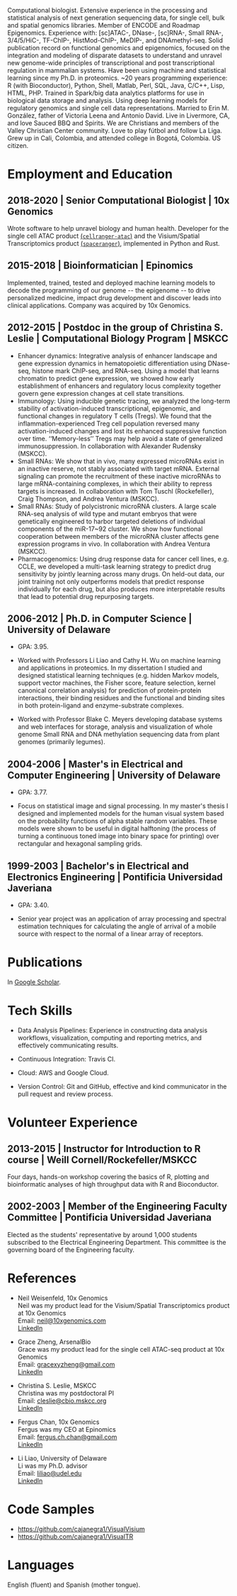 Computational biologist.
Extensive experience in the processing and statistical analysis of next generation sequencing data, for single cell, bulk and spatial genomics libraries.
Member of ENCODE and Roadmap Epigenomics.
Experience with: [sc]ATAC-, DNase-, [sc]RNA-, Small RNA-, 3/4/5/HiC-, TF-ChIP-, HistMod-ChIP-, MeDIP-, and DNAmethyl-seq.
Solid publication record on functional genomics and epigenomics, focused on the integration and modeling of disparate datasets to understand and unravel new genome-wide principles of transcriptional and post transcriptional regulation in mammalian systems.
Have been using machine and statistical learning since my Ph.D. in proteomics.
~20 years programming experience: R (with Bioconductor), Python, Shell, Matlab, Perl, SQL, Java, C/C++, Lisp, HTML, PHP.
Trained in Spark/big data analytics platforms for use in biological data storage and analysis.
Using deep learning models for regulatory genomics and single cell data representations.
Married to Erin M. González, father of Victoria Leena and Antonio David.
Live in Livermore, CA, and love Sauced BBQ and Spirits.
We are Christians and members of the Valley Christian Center community.
Love to play fútbol and follow La Liga.
Grew up in Cali, Colombia, and attended college in Bogotá, Colombia.
US citizen.

# Employment and Education

## 2018-2020 | Senior Computational Biologist | 10x Genomics
Wrote software to help unravel biology and human health. Developer for the single cell ATAC product [(<code>cellranger-atac</code>)](https://support.10xgenomics.com/single-cell-atac/software/overview/welcome) and the Visium/Spatial Transcriptomics product [(<code>spaceranger</code>)](https://support.10xgenomics.com/spatial-gene-expression/software/overview/welcome), implemented in Python and Rust. 

## 2015-2018 | Bioinformatician | Epinomics
Implemented, trained, tested and deployed machine learning models to decode the programming of our genome -- the epigenome -- to drive personalized medicine, impact drug development and discover leads into clinical applications. Company was acquired by 10x Genomics.

## 2012-2015 | Postdoc in the group of Christina S. Leslie | Computational Biology Program | MSKCC

- Enhancer dynamics: Integrative analysis of enhancer landscape and gene expression dynamics in hematopoietic differentiation using DNase-seq, histone mark ChIP-seq, and RNA-seq. Using a model that learns chromatin to predict gene expression, we showed how early establishment of enhancers and regulatory locus complexity together govern gene expression changes at cell state transitions.
- Immunology: Using inducible genetic tracing, we analyzed the long-term stability of activation-induced transcriptional, epigenomic, and functional changes in regulatory T cells (Tregs). We found that the inflammation-experienced Treg cell population reversed many activation-induced changes and lost its enhanced suppressive function over time. ‘‘Memory-less’’ Tregs may help avoid a state of generalized immunosuppression. In collaboration with Alexander Rudensky (MSKCC).
- Small RNAs: We show that in vivo, many expressed microRNAs exist in an inactive reserve, not stably associated with target mRNA. External signaling can promote the recruitment of these inactive microRNAs to large mRNA-containing complexes, in which their ability to repress targets is increased. In collaboration with Tom Tuschl (Rockefeller), Craig Thompson, and Andrea Ventura (MSKCC).
- Small RNAs: Study of polycistronic microRNA clusters. A large scale RNA-seq analysis of wild type and mutant embryos that were genetically engineered to harbor targeted deletions of individual components of the miR-17~92 cluster. We show how functional cooperation between members of the microRNA cluster affects gene expression programs in vivo. In collaboration with Andrea Ventura (MSKCC).
- Pharmacogenomics: Using drug response data for cancer cell lines, e.g. CCLE, we developed a multi-task learning strategy to predict drug sensitivity by jointly learning across many drugs. On held-out data, our joint training not only outperforms models that predict response individually for each drug, but also produces more interpretable results that lead to potential drug repurposing targets.

## 2006-2012 | Ph.D. in Computer Science | University of Delaware

- GPA: 3.95.

- Worked with Professors Li Liao and Cathy H. Wu on machine learning and applications in proteomics. In my dissertation I studied and designed statistical learning techniques (e.g. hidden Markov models, support vector machines, the Fisher score, feature selection, kernel canonical correlation analysis) for prediction of protein-protein interactions, their binding residues and the functional and binding sites in both protein-ligand and enzyme-substrate complexes.

- Worked with Professor Blake C. Meyers developing database systems and web interfaces for storage, analysis and visualization of whole genome Small RNA and DNA methylation sequencing data from plant genomes (primarily legumes).

## 2004-2006 | Master's in Electrical and Computer Engineering | University of Delaware

- GPA: 3.77.

- Focus on statistical image and signal processing. In my master's thesis I designed and implemented models for the human visual system based on the probability functions of alpha stable random variables. These models were shown to be useful in digital halftoning (the process of turning a continuous toned image into binary space for printing) over rectangular and hexagonal sampling grids.

## 1999-2003 | Bachelor's in Electrical and Electronics Engineering | Pontificia Universidad Javeriana

- GPA: 3.40.

- Senior year project was an application of array processing and spectral estimation techniques for calculating the angle of arrival of a mobile source with respect to the normal of a linear array of receptors.

# Publications

In [Google Scholar](https://scholar.google.com/citations?hl=en&user=ValIpuoAAAAJ&view_op=list_works&sortby=pubdate).

# Tech Skills

- Data Analysis Pipelines: Experience in constructing data analysis workflows, visualization, computing and reporting metrics, and effectively communicating results.

- Continuous Integration: Travis CI.

- Cloud: AWS and Google Cloud.

- Version Control: Git and GitHub, effective and kind communicator in the pull request and review process.

# Volunteer Experience

## 2013-2015 | Instructor for Introduction to R course | Weill Cornell/Rockefeller/MSKCC

Four days, hands-on workshop covering the basics of R, plotting and bioinformatic analyses of high throughput data with R and Bioconductor.

## 2002-2003 | Member of the Engineering Faculty Committee | Pontificia Universidad Javeriana

Elected as the students' representative by around 1,000 students subscribed to the Electrical Engineering Department. This committee is the governing board of the Engineering faculty.

# References

- Neil Weisenfeld, 10x Genomics  
Neil was my product lead for the Visium/Spatial Transcriptomics product at 10x Genomics  
Email: <neil@10xgenomics.com>  
[LinkedIn](https://www.linkedin.com/in/neilweisenfeld/)

- Grace Zheng, ArsenalBio  
Grace was my product lead for the single cell ATAC-seq product at 10x Genomics  
Email: <gracexyzheng@gmail.com>  
[LinkedIn](https://www.linkedin.com/in/grace-zheng-654aa73/)

- Christina S. Leslie, MSKCC  
Christina was my postdoctoral PI  
Email: <cleslie@cbio.mskcc.org>  
[LinkedIn](https://www.linkedin.com/in/christina-leslie-578629a3/)

- Fergus Chan, 10x Genomics  
Fergus was my CEO at Epinomics  
Email: <fergus.ch.chan@gmail.com>  
[LinkedIn](https://www.linkedin.com/in/ferguschanimpact/)

- Li Liao, University of Delaware  
Li was my Ph.D. advisor  
Email: <liliao@udel.edu>  
[LinkedIn](https://www.linkedin.com/in/li-liao-5b420b35/)

# Code Samples
- https://github.com/cajanegra1/VisualVisium
- https://github.com/cajanegra1/VisualTR

# Languages

English (fluent) and Spanish (mother tongue).
